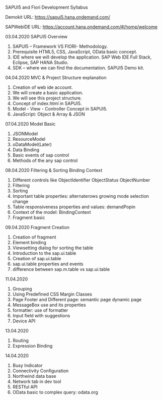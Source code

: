 SAPUI5 and Fiori Development Syllabus

Demokit URL:
https://sapui5.hana.ondemand.com/

SAPWebIDE URL:
https://account.hana.ondemand.com/#/home/welcome

03.04.2020  SAPUI5 Overview
1.	SAPUI5 – Framework VS FIORI- Methodology.
2.	Prerequisite HTML5, CSS, JavaScript, OData basic concept.
3.	IDE where we will develop the application. SAP Web IDE Full Stack, Eclipse, SAP HANA Studio.
4.	SDK – where we can find the documentation. SAPUI5 Demo kit.

04.04.2020 MVC & Project Structure explanation 
1.	Creation of web ide account.
2.	We will create a basic application.
3.	We will see this project structure.
4.	Concept of index.html in SAPUI5.
5.	Model - View - Controller Concept in SAPUI5.
6.	JavaScript: Object & Array & JSON

07.04.2020 Model Basic
1.	JSONModel
2.	ResourceModel
3.	oDataModel(Later)
4.	Data Binding
5.	Basic events of sap control
6.	Methods of the any sap control

08.04.2020 Filtering & Sorting Binding Context
1.	Different controls like ObjectIdentifier ObjectStatus ObjectNumber
2.	Filtering
3.	Sorting
4.	Important table properties: alternaterows growing mode selection change
5.	Table responsiveness properties and values: demandPopin
6.	Context of the model: BindingContext
7.	Fragment basic

09.04.2020 Fragment Creation
1.	Creation of fragment
2.	Element binding 
3.	Viewsetting dialog for sorting the table
4.	Introduction to the sap.ui.table
5.	Creation of sap.ui.table
6.	sap.ui.table properties and events
7.	difference between sap.m.table vs sap.ui.table

11.04.2020 
1.	Grouping
2.	Using Predefined CSS Margin Classes
3.	Page Footer and Different page: semantic page dynamic page
4.	MessageBox use and its properties
5.	formatter: use of formatter
6.	Input field with suggestions
7.	Device API

13.04.2020
1. Routing
2. Expression Binding

14.04.2020
1. Busy Indicator
2. Connectivity Configuration 
3. Northwind data base
4. Network tab in dev tool
5. RESTful API
6. OData basic to complex query: odata.org